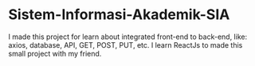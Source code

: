 # Sistem-Informasi-Akademik-SIA
I made this project for learn about integrated front-end to back-end, like: axios, database, API, GET, POST, PUT, etc. I learn ReactJs to made this small project with my friend.
